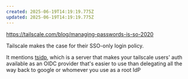 ```yaml
---
created: 2025-06-19T14:19:19.775Z
updated: 2025-06-19T14:19:19.775Z
---
```

https://tailscale.com/blog/managing-passwords-is-so-2020

Tailscale makes the case for their SSO-only login policy.

It mentions [tsidp](https://pkg.go.dev/tailscale.com/cmd/tsidp#section-readme), which is a server that makes your tailscale users' auth available as an OIDC provider that's easier to use than delegating all the way back to google or whomever you use as a root IdP